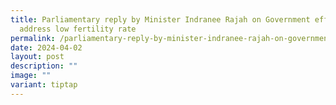 ```yaml
---
title: Parliamentary reply by Minister Indranee Rajah on Government efforts to
  address low fertility rate
permalink: /parliamentary-reply-by-minister-indranee-rajah-on-government-efforts-to-address-low-fertility-rate/
date: 2024-04-02
layout: post
description: ""
image: ""
variant: tiptap
---
```


